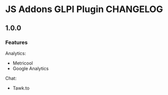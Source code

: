 # JS Addons GLPI Plugin CHANGELOG
## 1.0.0
### Features
Analytics:
* Metricool
* Google Analytics

Chat:
* Tawk.to